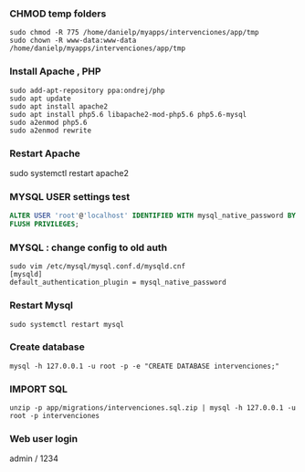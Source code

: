 
### CHMOD temp folders
```console
sudo chmod -R 775 /home/danielp/myapps/intervenciones/app/tmp  
sudo chown -R www-data:www-data /home/danielp/myapps/intervenciones/app/tmp  
```

### Install Apache , PHP
```console
sudo add-apt-repository ppa:ondrej/php  
sudo apt update  
sudo apt install apache2  
sudo apt install php5.6 libapache2-mod-php5.6 php5.6-mysql  
sudo a2enmod php5.6  
sudo a2enmod rewrite  
```

### Restart Apache
sudo systemctl restart apache2  

### MYSQL USER settings   test
```sql
ALTER USER 'root'@'localhost' IDENTIFIED WITH mysql_native_password BY '1234';  
FLUSH PRIVILEGES;  
```

### MYSQL : change config to old auth
```config
sudo vim /etc/mysql/mysql.conf.d/mysqld.cnf  
[mysqld]  
default_authentication_plugin = mysql_native_password  
```

### Restart Mysql
```console
sudo systemctl restart mysql  
```

###  Create database
```console
mysql -h 127.0.0.1 -u root -p -e "CREATE DATABASE intervenciones;"  
```

###  IMPORT SQL
```console
unzip -p app/migrations/intervenciones.sql.zip | mysql -h 127.0.0.1 -u root -p intervenciones  
```

### Web user login 
admin / 1234  

 
